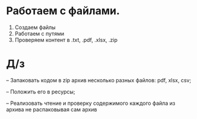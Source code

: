 # Работаем с файлами.
1. Создаем файлы
2. Работаем с путями
3. Проверяем контент в .txt, .pdf, .xlsx, .zip


# Д/з
– Запаковать кодом в zip архив несколько разных файлов: pdf, xlsx, csv;

– Положить его в ресурсы;

– Реализовать чтение и проверку содержимого каждого файла из архива не распаковывая сам архив